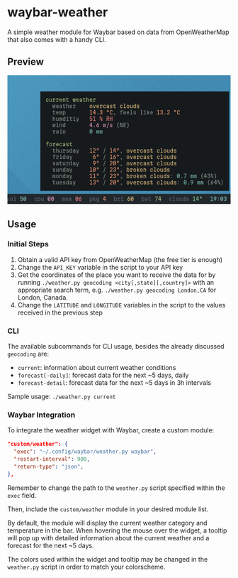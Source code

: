 # waybar-weather

A simple weather module for Waybar based on data from OpenWeatherMap that also
comes with a handy CLI.

## Preview

![preview](preview.png)

## Usage

### Initial Steps

1. Obtain a valid API key from OpenWeatherMap (the free tier is enough)
2. Change the `API_KEY` variable in the script to your API key
3. Get the coordinates of the place you want to receive the data for by running
   `./weather.py geocoding <city[,state][,country]>` with an appropriate search
   term, e.g. `./weather.py geocoding London,CA` for London, Canada.
4. Change the `LATITUDE` and `LONGITUDE` variables in the script to the values
   received in the previous step

### CLI

The available subcommands for CLI usage, besides the already discussed
`geocoding` are:

- `current`: information about current weather conditions
- `forecast[-daily]`: forecast data for the next ~5 days, daily
- `forecast-detail`: forecast data for the next ~5 days in 3h intervals

Sample usage: `./weather.py current`

### Waybar Integration

To integrate the weather widget with Waybar, create a custom module:

```json
"custom/weather": {
  "exec": "~/.config/waybar/weather.py waybar",
  "restart-interval": 900,
  "return-type": "json",
},
```

Remember to change the path to the `weather.py` script specified within the
`exec` field.

Then, include the `custom/weather` module in your desired module list.

By default, the module will display the current weather category and
temperature in the bar. When hovering the mouse over the widget, a tooltip will
pop up with detailed information about the current weather and a forecast for
the next ~5 days.

The colors used within the widget and tooltip may be changed in the
`weather.py` script in order to match your colorscheme.

